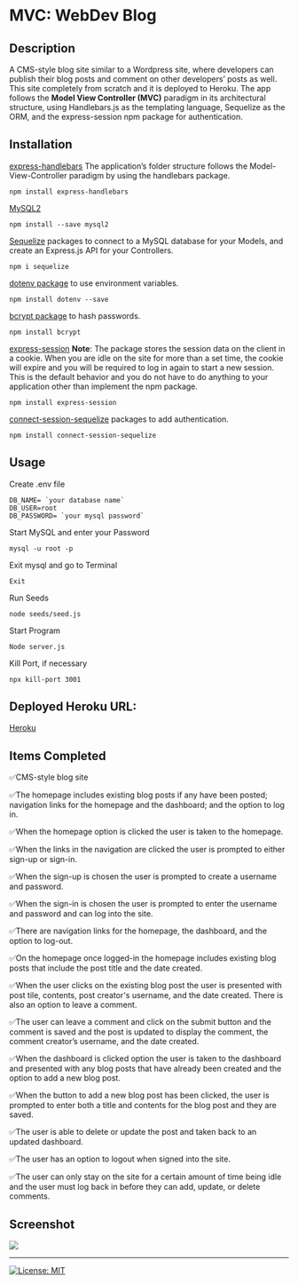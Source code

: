 # MVC: WebDev Blog

## Description

A CMS-style blog site similar to a Wordpress site, where developers can publish their blog posts and comment on other developers’ posts as well. This site completely from scratch and it is deployed to Heroku. The app follows the **Model View Controller (MVC)** paradigm in its architectural structure, using Handlebars.js as the templating language, Sequelize as the ORM, and the express-session npm package for authentication.

## Installation

[express-handlebars](https://www.npmjs.com/package/express-handlebars) The application’s folder structure follows the Model-View-Controller paradigm by using the handlebars package.
```
npm install express-handlebars
```

[MySQL2](https://www.npmjs.com/package/mysql2) 
```
npm install --save mysql2
```

[Sequelize](https://www.npmjs.com/package/sequelize) packages to connect to a MySQL database for your Models, and create an Express.js API for your Controllers.
```
npm i sequelize
```

[dotenv package](https://www.npmjs.com/package/dotenv) to use environment variables.
```
npm install dotenv --save
```

[bcrypt package](https://www.npmjs.com/package/bcrypt) to hash passwords.
```
npm install bcrypt
```

[express-session](https://www.npmjs.com/package/express-session) **Note**: The package stores the 
session data on the client in a cookie. When you are idle on the site for more than a set time, the 
cookie will expire and you will be required to log in again to start a new session. This is the 
default behavior and you do not have to do anything to your application other than implement the npm
package.
```
npm install express-session
```

[connect-session-sequelize](https://www.npmjs.com/package/connect-session-sequelize) packages to add authentication.
```
npm install connect-session-sequelize
```

## Usage
Create .env file
```
DB_NAME= `your database name`
DB_USER=root
DB_PASSWORD= `your mysql password`
```

Start MySQL and enter your Password
```
mysql -u root -p
```

Exit mysql and go to Terminal
```
Exit
```

Run Seeds
```
node seeds/seed.js
```

Start Program
```
Node server.js
```

Kill Port, if necessary
```
npx kill-port 3001
```
## Deployed Heroku URL: 

[Heroku]()

## Items Completed

✅CMS-style blog site

✅The homepage includes existing blog posts if any have been posted; navigation links for the homepage and the dashboard; and the option to log in.

✅When the homepage option is clicked the user is taken to the homepage.

✅When the links in the navigation are clicked the user is prompted to either sign-up or sign-in.

✅When the sign-up is chosen the user is prompted to create a username and password.

✅When the sign-in is chosen the user is prompted to enter the username and password and can log into the site.

✅There are navigation links for the homepage, the dashboard, and the option to log-out.

✅On the homepage once logged-in the homepage includes existing blog posts that include the post title and the date created.

✅When the user clicks on the existing blog post the user is presented with post tile, contents, post creator's username, and the date created. There is also an option to leave a comment.

✅The user can leave a comment and click on the submit button and the comment is saved and the post is updated to display the comment, the comment creator’s username, and the date created.

✅When the dashboard is clicked option the user is taken to the dashboard and presented with any blog posts that have already been created and the option to add a new blog post.

✅When the button to add a new blog post has been clicked, the user is prompted to enter both a title and contents for the blog post and they are saved.

✅The user is able to delete or update the post and taken back to an updated dashboard.

✅The user has an option to logout when signed into the site.

✅The user can only stay on the site for a certain amount of time being idle and the user must log back in before they can add, update, or delete comments.

## Screenshot
![](images/Screenshot.PNG)

- - - 
[![License: MIT](https://img.shields.io/badge/License-MIT-yellow.svg)](https://opensource.org/licenses/MIT)